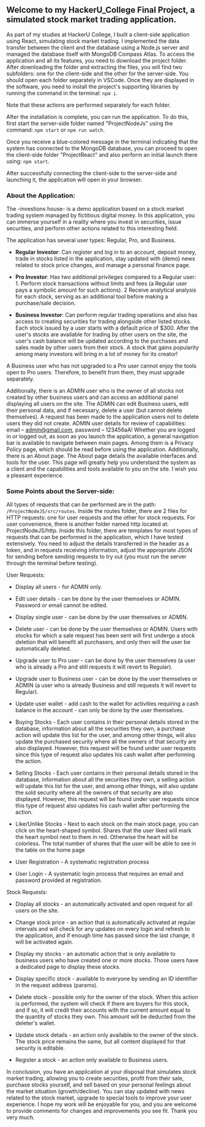 ## Welcome to my HackerU_College Final Project, a simulated stock market trading application. 

  

As part of my studies at HackerU College, I built a client-side application using React, simulating stock market trading. I implemented the data transfer between the client and the database using a Node.js server and managed the database itself with MongoDB Compass Atlas. To access the application and all its features, you need to download the project folder. After downloading the folder and extracting the files, you will find two subfolders: one for the client-side and the other for the server-side. You should open each folder separately in VSCode. Once they are displayed in the software, you need to install the project's supporting libraries by running the command in the terminal: `npm i`. 

  

Note that these actions are performed separately for each folder. 



After the installation is complete, you can run the application. To do this, first start the server-side folder named "ProjectNodeJs" using the command: `npm start` or `npm run watch`. 

  

Once you receive a blue-colored message in the terminal indicating that the system has connected to the MongoDB database, you can proceed to open the client-side folder "ProjectReact" and also perform an initial launch there using: `npm start`. 

  

After successfully connecting the client-side to the server-side and launching it, the application will open in your browser. 

  

### About the Application: 

  

The -investions house- is a demo application based on a stock market trading system managed by fictitious digital money. In this application, you can immerse yourself in a reality where you invest in securities, issue securities, and perform other actions related to this interesting field. 

  

The application has several user types: Regular, Pro, and Business. 

  

- **Regular Investor**: Can register and log in to an account, deposit money, trade in stocks listed in the application, stay updated with (demo) news related to stock price changes, and manage a personal finance page.


- **Pro Investor**: Has two additional privileges compared to a Regular user: 1. Perform stock transactions without limits and fees (a Regular user pays a symbolic amount for such actions). 2 Receive analytical analysis for each stock, serving as an additional tool before making a purchase/sale decision. 

  

- **Business Investor**: Can perform regular trading operations and also has access to creating securities for trading alongside other listed stocks. Each stock issued by a user starts with a default price of $300. After the user's stocks are available for trading by other users on the site, the user's cash balance will be updated according to the purchases and sales made by other users from their stock. A stock that gains popularity among many investors will bring in a lot of money for its creator! 

  

A Business user who has not upgraded to a Pro user cannot enjoy the tools open to Pro users. Therefore, to benefit from them, they must upgrade separately. 

  

Additionally, there is an ADMIN user who is the owner of all stocks not created by other business users and can access an additional panel displaying all users on the site. The ADMIN can edit Business users, edit their personal data, and if necessary, delete a user (but cannot delete themselves). A request has been made to the application users not to delete users they did not create. ADMIN user details for review of capabilities: email – admin@gmail.com, password – 123456aA!
Whether you are logged in or logged out, as soon as you launch the application, a general navigation bar is available to navigate between main pages. Among them is a Privacy Policy page, which should be read before using the application. Additionally, there is an About page. The About page details the available interfaces and tools for the user. This page will greatly help you understand the system as a client and the capabilities and tools available to you on the site. I wish you a pleasant experience. 

  

### Some Points about the Server-side: 

  

All types of requests that can be performed are in the path: `/ProjectNodeJS/src/routes`. Inside the routes folder, there are 2 files for HTTP requests: one for user requests and the other for stock requests. For user convenience, there is another folder named http located at: ProjectNodeJS/http. Inside this folder, there are templates for most types of requests that can be performed in the application, which I have tested extensively. You need to adjust the details transferred in the header as a token, and in requests receiving information, adjust the appropriate JSON for sending before sending requests to try out (you must run the server through the terminal before testing). 




User Requests: 

  

- Display all users - for ADMIN only. 

- Edit user details - can be done by the user themselves or ADMIN. Password or email cannot be edited. 

- Display single user - can be done by the user themselves or ADMIN. 

- Delete user - can be done by the user themselves or ADMIN. Users with stocks for which a sale request has been sent will first undergo a stock deletion that will benefit all purchasers, and only then will the user be automatically deleted. 

- Upgrade user to Pro user - can be done by the user themselves (a user who is already a Pro and still requests it will revert to Regular). 

- Upgrade user to Business user - can be done by the user themselves or ADMIN (a user who is already Business and still requests it will revert to Regular). 

- Update user wallet - add cash to the wallet for activities requiring a cash balance in the account - can only be done by the user themselves.
  
- Buying Stocks - Each user contains in their personal details stored in the database, information about all the securities they own, a purchase action will update this list for the user, and among other things, will also update the purchased security where all the owners of that security are also displayed. However, this request will be found under user requests since this type of request also updates his cash wallet after performing the action.

- Selling Stocks - Each user contains in their personal details stored in the database, information about all the securities they own, a selling action will update this list for the user, and among other things, will also update the sold security where all the owners of that security are also displayed. However, this request will be found under user requests since this type of request also updates his cash wallet after performing the action.

- Like/Unlike Stocks - Next to each stock on the main stock page, you can click on the heart-shaped symbol. Shares that the user liked will mark the heart symbol next to them in red. Otherwise the heart will be colorless. The total number of shares that the user will be able to see in the table on the home page

- User Registration - A systematic registration process

- User Login - A systematic login process that requires an email and password provided at registration.


    

Stock Requests: 

  

- Display all stocks - an automatically activated and open request for all users on the site. 

- Change stock price - an action that is automatically activated at regular intervals and will check for any updates on every login and refresh to the application, and if enough time has passed since the last change, it will be activated again. 

- Display my stocks - an automatic action that is only available to business users who have created one or more stocks. Those users have a dedicated page to display these stocks. 

- Display specific stock - available to everyone by sending an ID identifier in the request address (params). 

- Delete stock - possible only for the owner of the stock. When this action is performed, the system will check if there are buyers for this stock, and if so, it will credit their accounts with the current amount equal to the quantity of stocks they own. This amount will be deducted from the deleter's wallet. 

- Update stock details - an action only available to the owner of the stock. The stock price remains the same, but all content displayed for that security is editable. 

- Register a stock - an action only available to Business users. 

  

In conclusion, you have an application at your disposal that simulates stock market trading, allowing you to create securities, profit from their sale, purchase stocks yourself, and sell based on your personal feelings about the market situation (growth/decline). You can stay updated with news related to the stock market, upgrade to special tools to improve your user experience. I hope my work will be enjoyable for you, and you are welcome to provide comments for changes and improvements you see fit. Thank you very much. 
